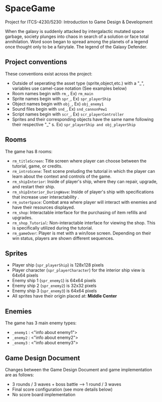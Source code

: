 # SpaceGame
Project for ITCS-4230/5230: Introduction to Game Design & Development

When the galaxy is suddenly attacked by intergalactic mutated space garbage, society plunges into chaos in search of a solution or face total annihilation. Word soon began to spread among the planets of a legend once thought only to be a fairytale. The legend of the Galaxy Defender.

##  Project conventions
These conventions exist across the project:

- Outside of seperating the asset type (sprite,object,etc.) with a "_", variables use camel-case notation (See examples below)
- Room names begin with `rm_`, Ex) `rm_main`
- Sprite names begin with `spr_`, Ex) `spr_playerShip`
- Object names begin with `obj_`, Ex) `obj_enemy1`
- Sound files begin with `snd_`, Ex) `snd_cannonPew1`
- Script names begin with `scr_`, Ex) `scr_playerController`
- Sprites and their corresponding objects have the same name following their respective "_" s. Ex) `spr_playerShip and obj_playerShip`

##  Rooms
The game has 8 rooms:

- `rm_titleScreen`: Title screen where player can choose between the tutorial, game, or credits.
- `rm_introScene`: Text scene preluding the tutorial in which the player can learn about the context and controls of the game.
- `rm_shipInterior`: Inside of player's ship, where they can repair, upgrade, and restart their ship.
- `rm_shipInterior_DuringWave`: Inside of player's ship with specifications that increase user interactability .
- `rm_outerSpace`: Combat area where player will interact with enemies and have their resources displayed.
- `rm_shop`: Interactable interface for the purchasing of item refills and upgrades.
- `rm_shop_Tutorial`: Non-interactable interface for viewing the shop. This is specifically utilized during the tutorial.
- `rm_gameOver`: Player is met with a win/lose screen. Depending on their win status, players are shown different sequences. 
 
##  Sprites

- Player ship (`spr_playerShip`) is 128x128 pixels
- Player character (`spr_playerCharacter`) for the interior ship view is 64x64 pixels
- Enemy ship 1 (`spr_enemy1`) is 64x64 pixels
- Enemy ship 2 (`spr_enemy2`) is 32x32 pixels
- Enemy ship 3 (`spr_enemy3`) is 64x64 pixels
- All sprites have their origin placed at: **Middle Center**

##  Enemies

The game has 3 main enemy types:
- `_enemy1` : <"info about enemy1">
- `_enemy2` : <"info about enemy2">
- `_enemy3` : <"info about enemy3">

##  Game Design Document

Changes between the Game Design Document and game implementation are as follows:
- 3 rounds / 3 waves + boss battle --> 1 round / 3 waves
- Final score configuration (see more details below)
- No score board implementation
